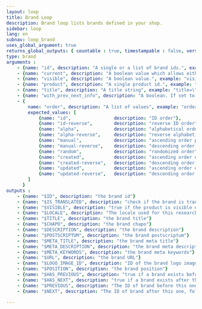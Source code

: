 ```yaml
---
layout: loop
title: Brand Loop
description: Brand loop lists brands defined in your shop.
sidebar: loop
lang: en
subnav: loop_brand
uses_global_argument: true
returns_global_outputs: { countable : true, timestampable : false, versionable : false }
type: brand
arguments :
    - {name: "id", description: "A single or a list of brand ids.", example: "id=\"2\", id=\"1,4,7\""}
    - {name: "current", description: "A boolean value which allows either to exclude current brand from results, or match only this brand", example: "current=\"yes\""}
    - {name: "visible", description: "A boolean value.", example: "visible=\"no\"", default: "yes"}
    - {name: "product", description: "A single product id.", example: "product=\"2\""}
    - {name: "title", description: "A title string", example: "title=\"foo\""}
    - {name: "with_prev_next_info", description: "A boolean. If set to true, $PREVIOUS and $NEXT output arguments are available.", example: "with_prev_next_info=\"yes\"", default: "false" from_version: "2.3"}
    - {
        name: "order", description: "A list of values", example: "order=\"random\"", default: "manual",
        expected_values: [
            {name: "id",                description: "ID order"},
            {name: "id-reverse",        description: "reverse ID order"},
            {name: "alpha",             description: "alphabetical order on title"},
            {name: "alpha-reverse",     description: "reverse alphabetical order on title"},
            {name: "manual",            description: "ascending order position"},
            {name: "manual-reverse",    description: "descending order position"},
            {name: "random",            description: "randomized order"},
            {name: "created",           description: "ascending order on date of brand creation"},
            {name: "created-reverse",   description: "descending order on date of brand creation"},
            {name: "updated",           description: "ascending order on date of brand update"},
            {name: "updated-reverse",   description: "descending order on date of brand update"},
        ]
      }
outputs :
    - {name: "$ID", description: "the brand id"}
    - {name: "$IS_TRANSLATED", description: "check if the brand is translated"}
    - {name: "$VISIBLE", description: "true if the product is visible or not, false otherwise"}
    - {name: "$LOCALE", description: "The locale used for this research"}
    - {name: "$TITLE", description: "the brand title"}
    - {name: "$CHAPO", description: "the brand chapo"}
    - {name: "$DESCRIPTION", description: "the brand description"}
    - {name: "$POSTSCRIPTUM", description: "the brand postscriptum"}
    - {name: "$META_TITLE", description: "the brand meta title"}
    - {name: "$META_DESCRIPTION", description: "the brand meta description"}
    - {name: "$META_KEYWORDS", description: "the brand meta keywords"}
    - {name: "$URL", description: "the brand URL"}
    - {name: "$LOGO_IMAGE_ID", description: "ID of the brand logo image, among the brand images"}
    - {name: "$POSITION", description: "the brand position"}
    - {name: "$HAS_PREVIOUS", description: "true if a brand exists before this one following brands positions. Only available if <strong>with_prev_next_info</strong> parameter is set to true, or if <strong>backend_context</strong> is true" from_version: "2.3"}
    - {name: "$HAS_NEXT", description: "true if a brand exists after this one, following brands positions. Only available if <strong>with_prev_next_info</strong> parameter is set to true, or if <strong>backend_context</strong> is true" from_version: "2.3"}
    - {name: "$PREVIOUS", description: "The ID of brand before this one, following brands positions, or null if none exists. Only available if <strong>with_prev_next_info</strong> parameter is set to true, or if <strong>backend_context</strong> is true" from_version: "2.3"}
    - {name: "$NEXT", description: "The ID of brand after this one, following brands positions, or null if none exists. Only available if <strong>with_prev_next_info</strong> parameter is set to true, or if <strong>backend_context</strong> is true" from_version: "2.3"}   

---
```

